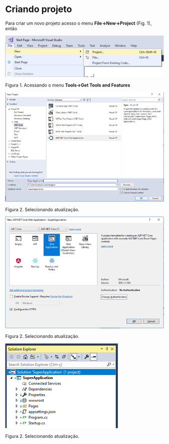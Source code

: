 # Criando projeto

Para criar um novo projeto acesso o menu **File->New->Project** (Fig. 1), então 

![First_img](/aspnetcoremvc/assets/img/ambiente01.png)

Figura 1. Acessando o menu **Tools->Get Tools and Features**

![Second_img](/aspnetcoremvc/assets/img/ambiente02.png)

Figura 2. Selecionando atualização.

![Second_img](/aspnetcoremvc/assets/img/ambiente03.png)

Figura 2. Selecionando atualização.


![Second_img](/aspnetcoremvc/assets/img/ambiente06.png)

Figura 2. Selecionando atualização.
